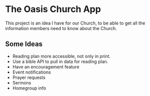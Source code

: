 # The Oasis Church App

This project is an idea I have for our Church, to be able to get all the information members need to know
about the Church.

## Some Ideas

- Reading plan more accessible, not only in print.
- Use a bible API to pull in data for reading plan.
- Have an encouragement feature
- Event notifications
- Prayer requests
- Sermons
- Homegroup info

